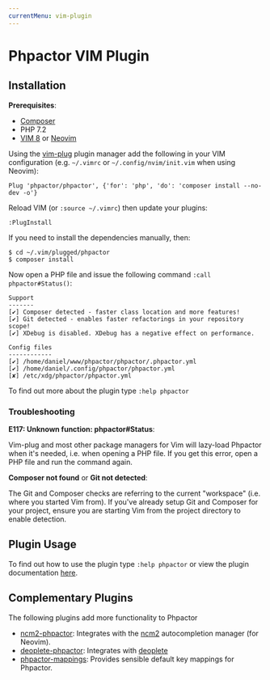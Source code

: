 ```yaml
---
currentMenu: vim-plugin
---
```

Phpactor VIM Plugin
===================

Installation
------------

**Prerequisites**:

- [Composer](https://getcomposer.org/download)
- PHP 7.2
- [VIM 8](https://github.com/vim/vim) or
  [Neovim](https://github.com/neovim/neovim)

Using the [vim-plug](https://github.com/junegunn/vim-plug)
plugin manager add the following in your VIM configuration (e.g. `~/.vimrc` or
`~/.config/nvim/init.vim` when using Neovim):

```
Plug 'phpactor/phpactor', {'for': 'php', 'do': 'composer install --no-dev -o'}
```

Reload VIM (or `:source ~/.vimrc`) then update your plugins:

```
:PlugInstall
```

If you need to install the dependencies manually, then:

```
$ cd ~/.vim/plugged/phpactor
$ composer install
```

Now open a PHP file and issue the following command `:call phpactor#Status()`:

```
Support
-------
[✔] Composer detected - faster class location and more features!
[✔] Git detected - enables faster refactorings in your repository scope!
[✔] XDebug is disabled. XDebug has a negative effect on performance.

Config files
------------
[✔] /home/daniel/www/phpactor/phpactor/.phpactor.yml
[✔] /home/daniel/.config/phpactor/phpactor.yml
[✘] /etc/xdg/phpactor/phpactor.yml
```

To find out more about the plugin type `:help phpactor`

### Troubleshooting

**E117: Unknown function: phpactor#Status**:

Vim-plug and most other package managers for Vim will lazy-load Phpactor when it's
needed, i.e. when opening a PHP file. If you get this error, open a PHP file and
run the command again.

**Composer not found** or **Git not detected**:

The Git and Composer checks are referring to the current "workspace" (i.e. where you
started Vim from). If you've already setup Git and Composer for your project, ensure
you are starting Vim from the project directory to enable detection.

Plugin Usage
------------

To find out how to use the plugin type `:help phpactor` or view the plugin documentation  [here](https://raw.githubusercontent.com/phpactor/phpactor/develop/doc/phpactor.txt).

Complementary Plugins
---------------------

The following plugins add more functionality to Phpactor

- [ncm2-phpactor](https://github.com/phpactor/ncm2-phpactor):
  Integrates with the [ncm2](https://github.com/ncm2/ncm2) autocompletion
  manager (for Neovim).
- [deoplete-phpactor](https://github.com/kristijanhusak/deoplete-phpactor):
  Integrates with [deoplete](https://github.com/Shougo/deoplete.nvim)
- [phpactor-mappings](https://github.com/elythyr/phpactor-mappings): Provides
sensible default key mappings for Phpactor.

